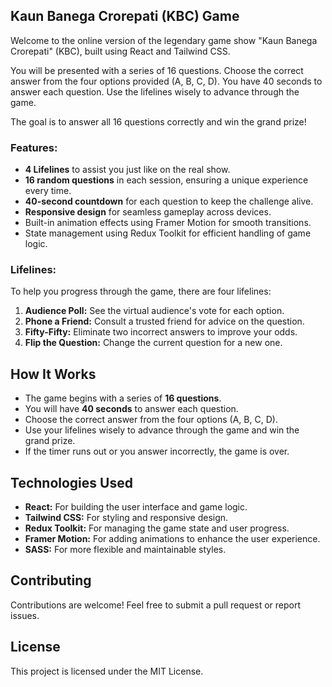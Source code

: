 ## Kaun Banega Crorepati (KBC) Game

Welcome to the online version of the legendary game show "Kaun Banega Crorepati" (KBC), built using React and Tailwind CSS.

You will be presented with a series of 16 questions. Choose the correct answer from the four options provided (A, B, C, D). You have 40 seconds to answer each question. Use the lifelines wisely to advance through the game.

The goal is to answer all 16 questions correctly and win the grand prize!


### Features:

- **4 Lifelines** to assist you just like on the real show.
- **16 random questions** in each session, ensuring a unique experience every time.
- **40-second countdown** for each question to keep the challenge alive.
- **Responsive design** for seamless gameplay across devices.
- Built-in animation effects using Framer Motion for smooth transitions.
- State management using Redux Toolkit for efficient handling of game logic.

### Lifelines:

To help you progress through the game, there are four lifelines:

1. **Audience Poll:** See the virtual audience's vote for each option.
2. **Phone a Friend:** Consult a trusted friend for advice on the question.
3. **Fifty-Fifty:** Eliminate two incorrect answers to improve your odds.
4. **Flip the Question:** Change the current question for a new one.


## How It Works
- The game begins with a series of **16 questions**.
- You will have **40 seconds** to answer each question.
- Choose the correct answer from the four options (A, B, C, D).
- Use your lifelines wisely to advance through the game and win the grand prize.
- If the timer runs out or you answer incorrectly, the game is over.

## Technologies Used

- **React:** For building the user interface and game logic.
- **Tailwind CSS:** For styling and responsive design.
- **Redux Toolkit:** For managing the game state and user progress.
- **Framer Motion:** For adding animations to enhance the user experience.
- **SASS:** For more flexible and maintainable styles.

## Contributing

Contributions are welcome! Feel free to submit a pull request or report issues.

## License

This project is licensed under the MIT License.
